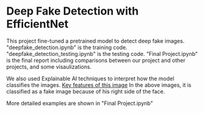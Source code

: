 # Deep Fake Detection with EfficientNet
This project fine-tuned a pretrained model to detect deep fake images.
"deepfake_detection.ipynb" is the training code.
"deepfake_detection_testing.ipynb" is the testing code.
"Final Project.ipynb" is the final report including comparisons between our project and other projects, and some visaulizations.

We also used Explainable AI techniques to interpret how the model classifies the images.
[Key features of this image](sample.png)
In the above images, it is classified as a fake image because of his right side of the face.

More detailed examples are shown in "Final Project.ipynb"
